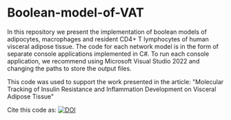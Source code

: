 # Boolean-model-of-VAT
In this repository we present the implementation of boolean models of adipocytes, macrophages and resident CD4+ T lymphocytes of human visceral adipose tissue. The code for each network model is in the form of separate console applications implemented in C#. To run each console application, we recommend using Microsoft Visual Studio 2022 and changing the paths to store the output files.

This code was used to support the work presented in the article: "Molecular Tracking of Insulin Resistance and Inflammation Development on Visceral Adipose Tissue"

Cite this code as: [![DOI](https://zenodo.org/badge/508027184.svg)](https://zenodo.org/badge/latestdoi/508027184)

